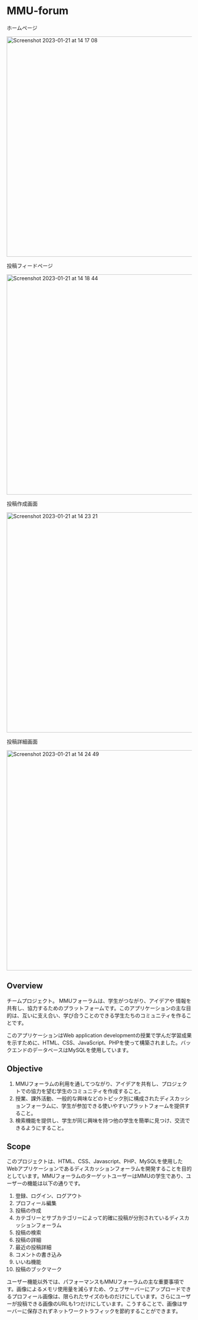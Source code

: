 # MMU-forum

<p>ホームページ</p>
<img width="600" alt="Screenshot 2023-01-21 at 14 17 08" src="https://user-images.githubusercontent.com/76618285/213846488-01209819-9485-42ac-9d0c-3b6712293a6d.png">

<p>投稿フィードページ</p>
<img width="600" alt="Screenshot 2023-01-21 at 14 18 44" src="https://user-images.githubusercontent.com/76618285/213846542-65f4a7eb-18b3-4e7d-a483-348e6cb264f1.png">

<p>投稿作成画面</p>
<img width="600" alt="Screenshot 2023-01-21 at 14 23 21" src="https://user-images.githubusercontent.com/76618285/213846700-bc598afb-f13f-487d-9e62-743f0b240a04.png">

<p>投稿詳細画面</p>
<img width="600" alt="Screenshot 2023-01-21 at 14 24 49" src="https://user-images.githubusercontent.com/76618285/213846759-07b2db24-3e86-4f60-96ac-0da28d43c0ea.png">

## Overview
チームプロジェクト。
MMUフォーラムは、学生がつながり、アイデアや 情報を共有し、協力するためのプラットフォームです。このアプリケーションの主な目的は、互いに支え合い、学び合うことのできる学生たちのコミュニティを作ることです。

このアプリケーションはWeb application developmentの授業で学んだ学習成果を示すために、HTML、CSS、JavaScript、PHPを使って構築されました。バックエンドのデータベースはMySQLを使用しています。

## Objective
1. MMUフォーラムの利用を通してつながり、アイデアを共有し、プロジェクトでの協力を望む学生のコミュニティを作成すること。
2. 授業、課外活動、一般的な興味などのトピック別に構成されたディスカッションフォーラムに、学生が参加できる使いやすいプラットフォームを提供すること。
3. 検索機能を提供し、学生が同じ興味を持つ他の学生を簡単に見つけ、交流できるようにすること。

## Scope
このプロジェクトは、HTML、CSS、Javascript、PHP、MySQLを使用したWebアプリケーションであるディスカッションフォーラムを開発することを目的としています。MMUフォーラムのターゲットユーザーはMMUの学生であり、ユーザーの機能は以下の通りです。
1. 登録、ログイン、ログアウト
2. プロフィール編集
3. 投稿の作成
4. カテゴリーとサブカテゴリーによって的確に投稿が分別されているディスカッションフォーラム
5. 投稿の検索
6. 投稿の詳細
7. 最近の投稿詳細
8. コメントの書き込み
9. いいね機能
10. 投稿のブックマーク

ユーザー機能以外では、パフォーマンスもMMUフォーラムの主な重要事項です。画像によるメモリ使用量を減らすため、ウェブサーバーにアップロードできるプロフィール画像は、限られたサイズのものだけにしています。さらにユーザーが投稿できる画像のURLも1つだけにしています。こうすることで、画像はサーバーに保存されずネットワークトラフィックを節約することができます。

